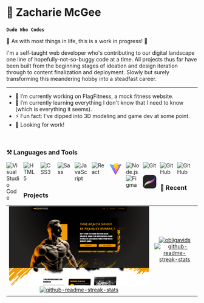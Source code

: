 # 🎲 Zacharie McGee

**` Dude Who Codes `**

🚧 As with most things in life, this is a work in progress! 🔨

I'm a self-taught web developer who's contributing to our digital landscape one line of hopefully-not-so-buggy code at a time. All projects thus far have been built from the beginning stages of ideation and design iteration through to content finalization and deployment. Slowly but surely transforming this meandering hobby into a steadfast career.

***

- 🔭 I’m currently working on FlagFitness, a mock fitness website.
- 🌱 I’m currently learning everything I don't know that I need to know (which is everything it seems).
- ⚡ Fun fact: I've dipped into 3D modeling and game dev at some point.
- 🔨 Looking for work!

<br />

### ⚒️ Languages and Tools

<img align="left" alt="Visual Studio Code" width="35px" src="https://cdn.jsdelivr.net/gh/devicons/devicon/icons/vscode/vscode-original.svg" style="padding-right:10px;" />
<img align="left" alt="HTML5" width="35px" src="https://cdn.jsdelivr.net/gh/devicons/devicon/icons/html5/html5-original.svg" style="padding-right:10px;" />
<img align="left" alt="CSS3" width="35px" src="https://cdn.jsdelivr.net/gh/devicons/devicon/icons/css3/css3-original.svg" style="padding-right:10px;" />
<img align="left" alt="Sass" width="35px" src="https://cdn.jsdelivr.net/gh/devicons/devicon/icons/sass/sass-original.svg" style="padding-right:10px;" />
<img align="left" alt="JavaScript" width="35px" src="https://cdn.jsdelivr.net/gh/devicons/devicon/icons/javascript/javascript-original.svg" style="padding-right:10px;" />
<img align="left" alt="React" width="35px" src="https://cdn.jsdelivr.net/gh/devicons/devicon/icons/react/react-original.svg" style="padding-right:10px;" />
<img align="left" alt="Vite" width="35px" src="img/vite-icon.svg" style="padding-right:10px;" />
<img align="left" alt="Node.js" width="35px" src="https://cdn.jsdelivr.net/gh/devicons/devicon/icons/nodejs/nodejs-original.svg" style="padding-right:10px;" />
<img align="left" alt="Git" width="35px" src="https://cdn.jsdelivr.net/gh/devicons/devicon/icons/git/git-original.svg" style="padding-right:10px;" />
<img align="left" alt="GitHub" width="35px" src="https://user-images.githubusercontent.com/3369400/139447912-e0f43f33-6d9f-45f8-be46-2df5bbc91289.png#gh-dark-mode-only" style="padding-right:10px;" />
<img align="left" alt="GitHub" width="35px" src="https://cdn.jsdelivr.net/gh/devicons/devicon/icons/github/github-original.svg#gh-light-mode-only" style="padding-right:10px;" />
<img align="left" alt="Figma" width="35px" src="https://cdn.jsdelivr.net/gh/devicons/devicon/icons/figma/figma-original.svg" style="padding-right:10px;" />
<img align="left" alt="Procreate" width="35px" src="img/procreate-icon.png" style="padding-right:10px;" />

<!--  -->

<br />
<br />

### 🔬 Recent Projects

| | |
|:-------------------------:|:-------------------------:|
|<a href='https://zachariemcgee.github.io/flagfitness/' target='_blank'><img src='img/FlagFitness16.9.png' alt='flagfitness' width="1604" /><a href="https://github.com/ZacharieMcGee/flagfitness"><img width="1604" src="https://github-readme-stats.vercel.app/api/pin/?username=ZacharieMcGee&repo=flagfitness&theme=react&bg_color=1F222E&title_color=F85D7F&hide_border=true&icon_color=F8D866&show_icons=false" alt="github-readme-streak-stats"></a>|<a href='https://zachariemcgee.github.io/obligavid_yt-clone/' target='_blank'><img src='img/Obligavids16.9.png' alt='obligavids' width="1604" /><a href="https://github.com/ZacharieMcGee/obligavid_yt-clone"><img width="1604" src="https://github-readme-stats.vercel.app/api/pin/?username=ZacharieMcGee&repo=obligavid_yt-clone&theme=react&bg_color=1F222E&title_color=F85D7F&hide_border=true&icon_color=F8D866&show_icons=false" alt="github-readme-streak-stats"></a>|
| | |

<!--
**ZacharieMcGee/ZacharieMcGee** is a ✨ _special_ ✨ repository because its `README.md` (this file) appears on your GitHub profile.

